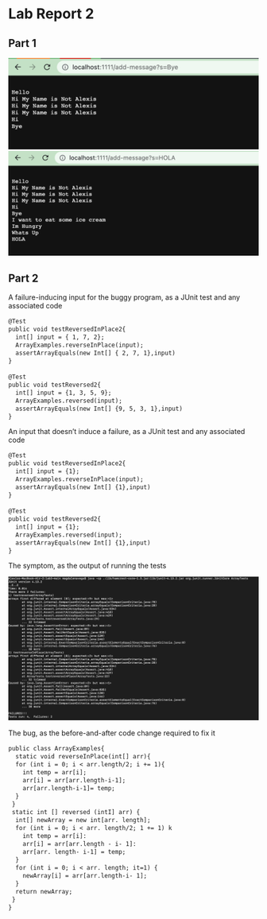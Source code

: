 # Lab Report 2

## Part 1

![Image](Running1.png)
![Image](Running2.png)


## Part 2

A failure-inducing input for the buggy program, as a JUnit test and any associated code
~~~
@Test
public void testReversedInPlace2{
  int[] input = { 1, 7, 2};
  ArrayExamples.reverseInPlace(input);
  assertArrayEquals(new Int[] { 2, 7, 1},input)
}

@Test
public void testReversed2{
  int[] input = {1, 3, 5, 9};
  ArrayExamples.reversed(input);
  assertArrayEquals(new Int[] {9, 5, 3, 1},input)
}
~~~

An input that doesn’t induce a failure, as a JUnit test and any associated code 
~~~
@Test
public void testReversedInPlace2{
  int[] input = {1};
  ArrayExamples.reverseInPlace(input);
  assertArrayEquals(new Int[] {1},input)
}

@Test
public void testReversed2{
  int[] input = {1};
  ArrayExamples.reversed(input);
  assertArrayEquals(new Int[] {1},input)
}
~~~

The symptom, as the output of running the tests

![Image](Failure.png)

The bug, as the before-and-after code change required to fix it 

~~~
public class ArrayExamples{
  static void reverseInPlace(int[] arr){
  for (int i = 0; i < arr.length/2; i += 1){
    int temp = arr[i];
    arr[i] = arr[arr.length-i-1];
    arr[arr.length-i-1]= temp;
  }
 }
 static int [] reversed (intI] arr) {
  int[] newArray = new int[arr. length];
  for (int i = 0; i < arr. length/2; 1 += 1) k
    int temp = arr[i]:
    arr[i] = arr[arr.length - i- 1]:
    arr[arr. length- i-1] = temp;
  }
  for (int i = 0; i < arr. length; it=1) {
    newArray[i] = arr[arr.length-i- 1];
  }
  return newArray;
 }
}
~~~




